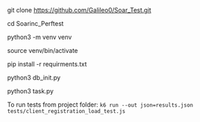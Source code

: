 git clone https://github.com/Galileo0/Soar_Test.git

cd Soarinc_Perftest

python3 -m venv venv

source venv/bin/activate

pip install -r requirments.txt

python3 db_init.py

python3 task.py

To run tests from project folder: `k6 run --out json=results.json tests/client_registration_load_test.js`
